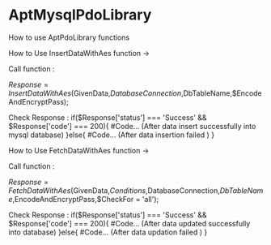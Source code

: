# AptMysqlPdoLibrary
How to use AptPdoLibrary functions

How to Use InsertDataWithAes function ->

Call function :

$Response = InsertDataWithAes($GivenData,$DatabaseConnection,$DbTableName,$EncodeAndEncryptPass);

Check Response :
if($Response['status'] === 'Success' && $Response['code'] === 200){
  #Code... (After data insert successfully into mysql database)
}else{
  #Code...  (After data insertion failed )
}

How to Use FetchDataWithAes function ->

Call function :

$Response = FetchDataWithAes($GivenData,$Conditions,$DatabaseConnection,$DbTableName,$EncodeAndEncryptPass,$CheckFor = 'all');

Check Response :
if($Response['status'] === 'Success' && $Response['code'] === 200){
  #Code... (After data updated successfully into database)
}else{
  #Code...  (After data updation failed )
}

